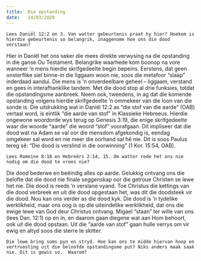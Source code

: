 ```yaml
---
title:  Die opstanding
date:   24/03/2020
---
```


`Lees Daniël 12:2 en 3. Van watter gebeurtenis praat hy hier? Hoekom is hierdie gebeurtenis so belangrik, inaggenome hoe ons die dood verstaan?` 

Hier in Daniël het ons seker die mees direkte verwysing na die opstanding in die ganse Ou Testament. Belangrike waarhede kom boonop na vore wanneer ’n mens hierdie skrifgedeelte begin bepeins. Eerstens, dat geen onsterflike siel binne-in die liggaam woon nie, soos die metafoor “slaap” inderdaad aandui. Die mens is ’n onverdeelbare geheel – liggaam, verstand en gees in interafhanklike tandem. Met die dood stop al drie funksies, totdat die opstandingsme aanbreek. Neem ook, tweedens, in ag dat die komende opstanding volgens hierdie skrifgedeelte ’n ommekeer van die loon van die sonde is. Die uitdrukking wat in Daniël 12:2 as “die stof van die aarde” (OAB) vertaal word, is eintlik “die aarde van stof” in Klassieke Hebreeus. Hierdie ongewone woordorde wys terug op Genesis 3:19, die enige skrifgedeelte waar die woorde “aarde” die woord “stof” voorafgaan. Dit impliseer dat die dood wat na Adam se val oor die mensdom afgekondig is, eendag omgekeer sal word en nie meer die oorhand sal hê nie. Dit is soos Paulus tereg sê: “Die dood is verslind in die oorwinning” (1 Kor. 15:54, OAB). 

`Lees Romeine 8:18 en Hebreërs 2:14, 15. Om watter rede het ons nie nodig om die dood te vrees nie?` 

Die dood bederwe en beëindig alles op aarde. Gelukkig ontvang ons die belofte dat die dood nie finale seggenskap oor die getroue Christen se lewe het nie. Die dood is reeds ’n verslane vyand. Toe Christus die kettings van die dood verbreek en uit die dood opgestaan het, was dit die doodsteek vir die dood. Nou kan ons verder as die dood kyk. Die dood is ’n tydelike werklikheid, maar ons oog is op die uiteindelike werklikheid, dat ons die ewige lewe van God deur Christus ontvang. Migael “staan” ter wille van ons (lees Dan. 12:1) op en in, en daarom gaan diegene wat aan Hom behoort, ook uit die dood opstaan. Uit die “aarde van stof” gaan hulle verrys om vir ewig en altyd soos die sterre te skitter. 

`Die lewe bring soms pyn en stryd. Hoe kan ons te midde hiervan hoop en vertroosting uit die beloofde opstandingsme put? Niks anders maak saak nie. Dit is gewis so.  Waarom?`